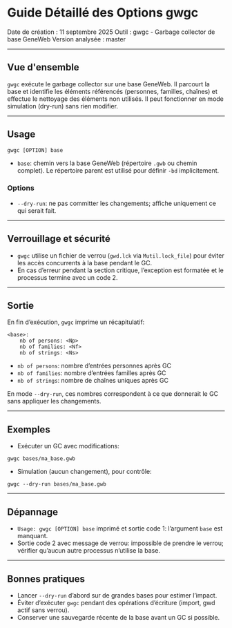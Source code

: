 # Guide Détaillé des Options gwgc

Date de création : 11 septembre 2025
Outil : gwgc - Garbage collector de base GeneWeb
Version analysée : master

---

## Vue d'ensemble

`gwgc` exécute le garbage collector sur une base GeneWeb. Il parcourt la base et identifie les éléments référencés (personnes, familles, chaînes) et effectue le nettoyage des éléments non utilisés. Il peut fonctionner en mode simulation (dry-run) sans rien modifier.

---

## Usage

```
gwgc [OPTION] base
```

- `base`: chemin vers la base GeneWeb (répertoire `.gwb` ou chemin complet). Le répertoire parent est utilisé pour définir `-bd` implicitement.

### Options

- `--dry-run`: ne pas committer les changements; affiche uniquement ce qui serait fait.

---

## Verrouillage et sécurité

- `gwgc` utilise un fichier de verrou (`gwd.lck` via `Mutil.lock_file`) pour éviter les accès concurrents à la base pendant le GC.
- En cas d’erreur pendant la section critique, l’exception est formatée et le processus termine avec un code 2.

---

## Sortie

En fin d’exécution, `gwgc` imprime un récapitulatif:
```
<base>:
	nb of persons: <Np>
	nb of families: <Nf>
	nb of strings: <Ns>
```

- `nb of persons`: nombre d’entrées personnes après GC
- `nb of families`: nombre d’entrées familles après GC
- `nb of strings`: nombre de chaînes uniques après GC

En mode `--dry-run`, ces nombres correspondent à ce que donnerait le GC sans appliquer les changements.

---

## Exemples

- Exécuter un GC avec modifications:
```
gwgc bases/ma_base.gwb
```

- Simulation (aucun changement), pour contrôle:
```
gwgc --dry-run bases/ma_base.gwb
```

---

## Dépannage

- `Usage: gwgc [OPTION] base` imprimé et sortie code 1: l’argument `base` est manquant.
- Sortie code 2 avec message de verrou: impossible de prendre le verrou; vérifier qu’aucun autre processus n’utilise la base.

---

## Bonnes pratiques

- Lancer `--dry-run` d’abord sur de grandes bases pour estimer l’impact.
- Éviter d’exécuter `gwgc` pendant des opérations d’écriture (import, gwd actif sans verrou).
- Conserver une sauvegarde récente de la base avant un GC si possible.
